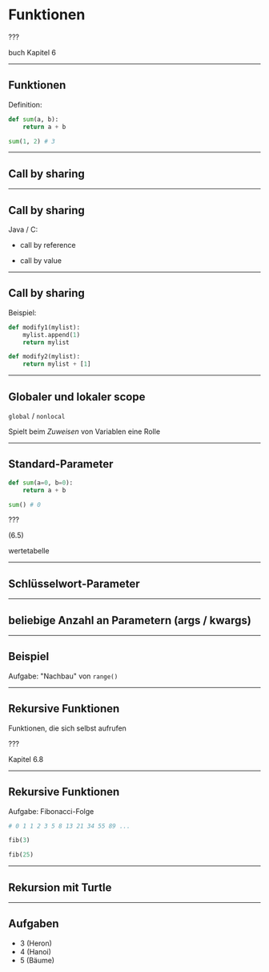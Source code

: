 # Funktionen

???

buch Kapitel 6

---

## Funktionen

Definition:

```py
def sum(a, b):
    return a + b

sum(1, 2) # 3
```

---

## Call by sharing

---

## Call by sharing

Java / C:

- call by reference

- call by value

---

## Call by sharing

Beispiel:

```py
def modify1(mylist):
    mylist.append(1)
    return mylist

def modify2(mylist):
    return mylist + [1]
```

---

## Globaler und lokaler scope

`global` / `nonlocal`

Spielt beim _Zuweisen_ von Variablen eine Rolle

---

## Standard-Parameter

```py
def sum(a=0, b=0):
    return a + b

sum() # 0
```

???

(6.5)

wertetabelle

---

## Schlüsselwort-Parameter

---

## beliebige Anzahl an Parametern (args / kwargs)

---

## Beispiel

Aufgabe: "Nachbau" von `range()`

---

## Rekursive Funktionen

Funktionen, die sich selbst aufrufen

???

Kapitel 6.8

---

## Rekursive Funktionen

Aufgabe: Fibonacci-Folge

```py
# 0 1 1 2 3 5 8 13 21 34 55 89 ...

fib(3)

fib(25)
```

---

## Rekursion mit Turtle

---

## Aufgaben

- 3 (Heron)
- 4 (Hanoi)
- 5 (Bäume)
